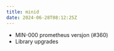 ```yaml
---
title: minid
date: 2024-06-28T08:12:25Z
---
```

- MIN-000 prometheus versjon (#360)
- Library upgrades

